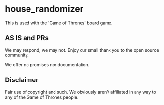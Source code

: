 # house_randomizer

This is used with the 'Game of Thrones' board game.

## AS IS and PRs

We may respond, we may not. Enjoy our small thank you to the open source community.

We offer no promises nor documentation.

## Disclaimer

Fair use of copyright and such. We obviously aren't affiliated in any way to any of the Game of Thrones people.
